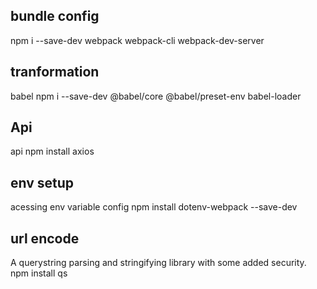 ## bundle config

npm i --save-dev webpack webpack-cli webpack-dev-server

## tranformation

babel
npm i --save-dev @babel/core @babel/preset-env babel-loader

## Api

api
npm install axios

## env setup

acessing env variable config
npm install dotenv-webpack --save-dev

## url encode

A querystring parsing and stringifying library with some added security.
npm install qs
